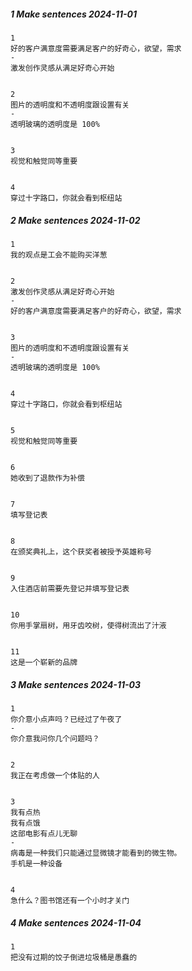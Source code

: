 ##### 1 Make sentences 2024-11-01

```
1
好的客户满意度需要满足客户的好奇心，欲望，需求
-
激发创作灵感从满足好奇心开始


2
图片的透明度和不透明度跟设置有关
-
透明玻璃的透明度是 100%


3
视觉和触觉同等重要


4
穿过十字路口，你就会看到枢纽站
```

##### 2 Make sentences 2024-11-02

```
1
我的观点是工会不能购买洋葱


2
激发创作灵感从满足好奇心开始
-
好的客户满意度需要满足客户的好奇心，欲望，需求


3
图片的透明度和不透明度跟设置有关
-
透明玻璃的透明度是 100%


4
穿过十字路口，你就会看到枢纽站


5
视觉和触觉同等重要


6
她收到了退款作为补偿


7
填写登记表


8
在颁奖典礼上，这个获奖者被授予英雄称号


9
入住酒店前需要先登记并填写登记表


10
你用手掌扇树，用牙齿咬树，使得树流出了汁液


11
这是一个崭新的品牌
```

##### 3 Make sentences 2024-11-03

```
1
你介意小点声吗？已经过了午夜了
-
你介意我问你几个问题吗？


2
我正在考虑做一个体贴的人


3
我有点热
我有点饿
这部电影有点儿无聊
-
病毒是一种我们只能通过显微镜才能看到的微生物。
手机是一种设备


4
急什么？图书馆还有一个小时才关门
```

##### 4 Make sentences 2024-11-04

```
1
把没有过期的饺子倒进垃圾桶是愚蠢的
```
